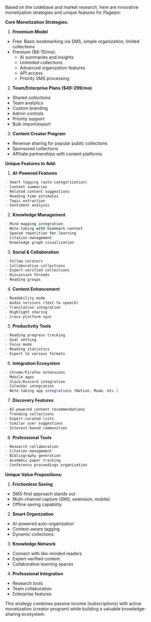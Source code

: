 Based on the codebase and market research, here are innovative monetization strategies and unique features for Pagepin:

**Core Monetization Strategies:**

1. **Freemium Model**
- Free: Basic bookmarking via SMS, simple organization, limited collections
- Premium ($8-15/mo):
  - AI summaries and insights
  - Unlimited collections
  - Advanced organization features
  - API access
  - Priority SMS processing

2. **Team/Enterprise Plans ($49-299/mo)**
- Shared collections
- Team analytics
- Custom branding
- Admin controls
- Priority support
- Bulk import/export

3. **Content Creator Program**
- Revenue sharing for popular public collections
- Sponsored collections
- Affiliate partnerships with content platforms

**Unique Features to Add:**

1. **AI-Powered Features**
```typescript
- Smart tagging (auto-categorization)
- Content summaries
- Related content suggestions
- Reading time estimates
- Topic extraction
- Sentiment analysis
```

2. **Knowledge Management**
```typescript
- Mind mapping integration
- Note-taking with bookmark context
- Spaced repetition for learning
- Citation management
- Knowledge graph visualization
```

3. **Social & Collaboration**
```typescript
- Follow curators
- Collaborative collections
- Expert-verified collections
- Discussion threads
- Reading groups
```

4. **Content Enhancement**
```typescript
- Readability mode
- Audio versions (text-to-speech)
- Translation integration
- Highlight sharing
- Cross-platform sync
```

5. **Productivity Tools**
```typescript
- Reading progress tracking
- Goal setting
- Focus mode
- Reading statistics
- Export to various formats
```

6. **Integration Ecosystem**
```typescript
- Chrome/Firefox extensions
- Mobile apps
- Slack/Discord integration
- Calendar integration
- Note-taking app integrations (Notion, Roam, etc.)
```

7. **Discovery Features**
```typescript
- AI-powered content recommendations
- Trending collections
- Expert-curated lists
- Similar user suggestions
- Interest-based communities
```

8. **Professional Tools**
```typescript
- Research collaboration
- Citation management
- Bibliography generation
- Academic paper tracking
- Conference proceedings organization
```

**Unique Value Propositions:**

1. **Frictionless Saving**
- SMS-first approach stands out
- Multi-channel capture (SMS, extension, mobile)
- Offline saving capability

2. **Smart Organization**
- AI-powered auto-organization
- Context-aware tagging
- Dynamic collections

3. **Knowledge Network**
- Connect with like-minded readers
- Expert-verified content
- Collaborative learning spaces

4. **Professional Integration**
- Research tools
- Team collaboration
- Enterprise features

This strategy combines passive income (subscriptions) with active monetization (creator program) while building a valuable knowledge-sharing ecosystem.